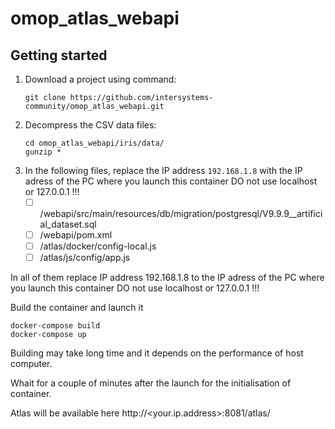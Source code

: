 # omop_atlas_webapi



## Getting started

1. Download a project using command:
    ```
    git clone https://github.com/intersystems-community/omop_atlas_webapi.git
    ```
1. Decompress the CSV data files:
    ```
    cd omop_atlas_webapi/iris/data/
    gunzip *
    ```
2. In the following files, replace the IP address `192.168.1.8` with the IP adress of the PC where you launch this container DO not use localhost or 127.0.0.1 !!!
   - [ ] /webapi/src/main/resources/db/migration/postgresql/V9.9.9__artificial_dataset.sql
   - [ ] /webapi/pom.xml
   - [ ] /atlas/docker/config-local.js
   - [ ] /atlas/js/config/app.js

In all of them replace IP address 192.168.1.8 to the IP adress of the PC where you launch this container
DO not use localhost or 127.0.0.1 !!!

Build the container and launch it
```
docker-compose build
docker-compose up
```

Building may take long time and it depends on the performance of host computer.

Whait for a couple of minutes after the launch for the initialisation of container.

Atlas will be available here http://<your.ip.address>:8081/atlas/
